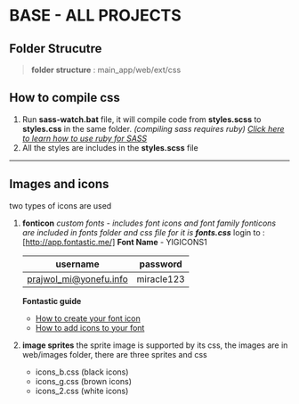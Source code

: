 # BASE - ALL PROJECTS

 ## **Folder Strucutre**
> **folder structure** : main_app/web/ext/css

## **How to compile css**

1. Run **sass-watch.bat** file, it will compile code from **styles.scss** to **styles.css** in the same folder. *(compiling sass requires ruby) [Click here to learn how to use ruby for SASS](https://www.impressivewebs.com/sass-on-windows/)*
2. All the styles are includes in the **styles.scss** file
---
## **Images and icons**

two types of icons are used

  1. **fonticon**
    *custom fonts - includes font icons and font family*
    *fonticons are included in fonts folder and css file for it is **fonts.css***
    login to : [http://app.fontastic.me/] 
    **Font Name** - YIGICONS1
    
        | username | password | 
        | ----- | ----- |
        | prajwol_mi@yonefu.info | miracle123 |
        
        **Fontastic guide**
        - [How to create your font icon](http://fontastic.me/howto)
        - [How to add icons to your font](http://fontastic.me/faq)

2. **image sprites**
    the sprite image is supported by its css, the images are in web/images folder, there are three sprites and css
    - icons_b.css (black icons)
    - icons_g.css (brown icons)
    - icons_2.css (white icons)
